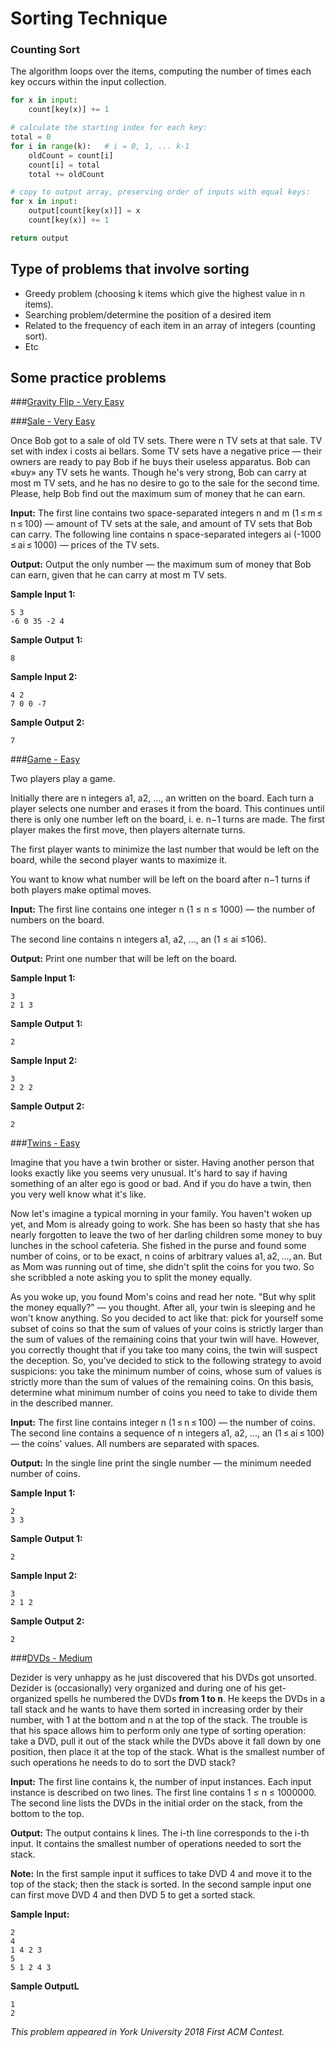 # Sorting Technique

### Counting Sort
The algorithm loops over the items, computing the number of times each key occurs within the input collection.

```python
for x in input:
    count[key(x)] += 1

# calculate the starting index for each key:
total = 0
for i in range(k):   # i = 0, 1, ... k-1
    oldCount = count[i]
    count[i] = total
    total += oldCount

# copy to output array, preserving order of inputs with equal keys:
for x in input:
    output[count[key(x)]] = x
    count[key(x)] += 1

return output
```

## Type of problems that involve sorting
- Greedy problem (choosing k items which give the highest value in n items).
- Searching problem/determine the position of a desired item
- Related to the frequency of each item in an array of integers (counting sort).
- Etc

## Some practice problems

###[Gravity Flip - Very Easy](http://codeforces.com/problemset/problem/405/A)

###[Sale - Very Easy](http://codeforces.com/problemset/problem/34/B)

Once Bob got to a sale of old TV sets. There were n TV sets at that sale. TV set with index i costs ai bellars. Some TV sets have a negative price — their owners are ready to pay Bob if he buys their useless apparatus. Bob can «buy» any TV sets he wants. Though he's very strong, Bob can carry at most m TV sets, and he has no desire to go to the sale for the second time. Please, help Bob find out the maximum sum of money that he can earn.

__Input:__ The first line contains two space-separated integers n and m (1 ≤ m ≤ n ≤ 100) — amount of TV sets at the sale, and amount of TV sets that Bob can carry. The following line contains n space-separated integers ai (-1000 ≤ ai ≤ 1000) — prices of the TV sets.

__Output:__ Output the only number — the maximum sum of money that Bob can earn, given that he can carry at most m TV sets.

__Sample Input 1:__
```
5 3
-6 0 35 -2 4
```
__Sample Output 1:__
```
8
```
__Sample Input 2:__
```
4 2
7 0 0 -7
```
__Sample Output 2:__
```
7
```

###[Game - Easy](http://codeforces.com/problemset/problem/984/A)

Two players play a game.

Initially there are n integers a1, a2, …, an written on the board. Each turn a player selects one number and erases it from the board. This continues until there is only one number left on the board, i. e. n−1 turns are made. The first player makes the first move, then players alternate turns.

The first player wants to minimize the last number that would be left on the board, while the second player wants to maximize it.

You want to know what number will be left on the board after n−1 turns if both players make optimal moves.

__Input:__
The first line contains one integer n (1 ≤ n ≤ 1000) — the number of numbers on the board.

The second line contains n integers a1, a2, …, an (1 ≤ ai ≤106).

__Output:__
Print one number that will be left on the board.

__Sample Input 1:__
```
3
2 1 3
```
__Sample Output 1:__
```
2
```
__Sample Input 2:__
```
3
2 2 2
```
__Sample Output 2:__
```
2
```

###[Twins - Easy](http://codeforces.com/problemset/problem/160/A)

Imagine that you have a twin brother or sister. Having another person that looks exactly like you seems very unusual. It's hard to say if having something of an alter ego is good or bad. And if you do have a twin, then you very well know what it's like.

Now let's imagine a typical morning in your family. You haven't woken up yet, and Mom is already going to work. She has been so hasty that she has nearly forgotten to leave the two of her darling children some money to buy lunches in the school cafeteria. She fished in the purse and found some number of coins, or to be exact, n coins of arbitrary values a1, a2, ..., an. But as Mom was running out of time, she didn't split the coins for you two. So she scribbled a note asking you to split the money equally.

As you woke up, you found Mom's coins and read her note. "But why split the money equally?" — you thought. After all, your twin is sleeping and he won't know anything. So you decided to act like that: pick for yourself some subset of coins so that the sum of values of your coins is strictly larger than the sum of values of the remaining coins that your twin will have. However, you correctly thought that if you take too many coins, the twin will suspect the deception. So, you've decided to stick to the following strategy to avoid suspicions: you take the minimum number of coins, whose sum of values is strictly more than the sum of values of the remaining coins. On this basis, determine what minimum number of coins you need to take to divide them in the described manner.

__Input:__ The first line contains integer n (1 ≤ n ≤ 100) — the number of coins. The second line contains a sequence of n integers a1, a2, ..., an (1 ≤ ai ≤ 100) — the coins' values. All numbers are separated with spaces.

__Output:__ In the single line print the single number — the minimum needed number of coins.

__Sample Input 1:__
```
2
3 3
```
__Sample Output 1:__
```
2
```
__Sample Input 2:__
```
3
2 1 2
```
__Sample Output 2:__
```
2
```

###[DVDs - Medium](https://open.kattis.com/problems/dvds)

Dezider is very unhappy as he just discovered that his DVDs got unsorted. Dezider is (occasionally) very organized and during one of his get-organized spells he numbered the DVDs __from 1 to n__. He keeps the DVDs in a tall stack and he wants to have them sorted in increasing order by their number, with 1 at the bottom and n at the top of the stack. The trouble is that his space allows him to perform only one type of sorting operation: take a DVD, pull it out of the stack while the DVDs above it fall down by one position, then place it at the top of the stack. What is the smallest number of such operations he needs to do to sort the DVD stack?

__Input:__
The first line contains k, the number of input instances. Each input instance is described on two lines. The first line contains 1 ≤ n ≤ 1000000. The second line lists the DVDs in the initial order on the stack, from the bottom to the top.

__Output:__
The output contains k lines. The i-th line corresponds to the i-th input. It contains the smallest number of operations needed to sort the stack.

__Note:__
In the first sample input it suffices to take DVD 4 and move it to the top of the stack; then the stack is sorted. In the second sample input one can first move DVD 4 and then DVD 5 to get a sorted stack.

__Sample Input:__
```
2
4
1 4 2 3
5
5 1 2 4 3
```

__Sample OutputL__
```
1
2
```

_This problem appeared in York University 2018 First ACM Contest._
